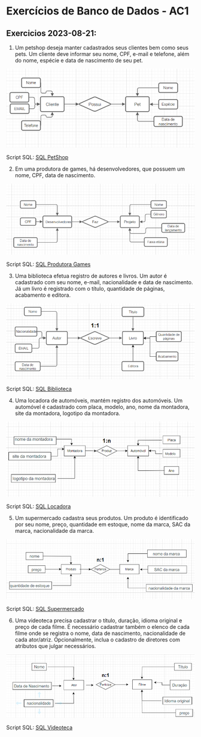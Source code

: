 # Exercícios de Banco de Dados - AC1

## Exercicios 2023-08-21:
1. Um petshop deseja manter cadastrados seus clientes bem como seus pets. Um cliente deve informar seu nome, CPF, e-mail e telefone, além do nome, espécie e data de nascimento de seu pet.

![PetShop MER](SLIDE%2010/Petshop%20-%20Aula%202023-08-21.png)

Script SQL:
[SQL PetShop](SLIDE%2010/SQL%20Petshop%20-%20Aula%202023-08-21.txt)

2. Em uma produtora de games, há desenvolvedores, que possuem um nome, CPF, data de nascimento.

![Produtora Games MER](SLIDE%2010/Desenvolvedor%20-%20Aula%202023-08-21.png)

Script SQL:
[SQL Produtora Games](SLIDE%2010/SQL%20Desenvolvedor%20-%20Aula%202023-08-21.txt)

3. Uma biblioteca efetua registro de autores e livros. Um autor é cadastrado com seu nome, e-mail, nacionalidade e data de nascimento. Já um livro é registrado com o título, quantidade de páginas, acabamento e editora.

![Biblioteca MER](SLIDE%2019/Biblioteca%20-%20Aula%202023-08-21.png)

Script SQL:
[SQL Biblioteca](SLIDE%2019/SQL%20Biblioteca%20-%20Aula%202023-08-21.txt)

4. Uma locadora de automóveis, mantém registro dos automóveis. Um automóvel é cadastrado com placa, modelo, ano, nome da montadora, site da montadora, logotipo da montadora.

![Locadora MER](SLIDE%2019/Montadora%20-%20Aula%202023-08-21.png)

Script SQL:
[SQL Locadora](SLIDE%2019/SQL%20Montadora%20-%20Aula%202023-08-21.txt)

5. Um supermercado cadastra seus produtos. Um produto é identificado por seu nome, preço, quantidade em estoque, nome da marca, SAC da marca, nacionalidade da marca.

![Supermercado MER](SLIDE%2019/Marca%20-%20Aula%202023-08-21.png)

Script SQL:
[SQL Supermercado](SLIDE%2019/SQLMarca%20-%20Aula%202023-08-21.txt)

6. Uma videoteca precisa cadastrar o título, duração, idioma original e preço de cada filme. É necessário cadastrar também o elenco de cada filme onde se registra o nome, data de nascimento, nacionalidade de cada ator/atriz. Opcionalmente, inclua o cadastro de diretores com atributos que julgar necessários.

![Videoteca MER](SLIDE%2019/Videoteca%20-%20Aula%202023-08-21.png)

Script SQL:
[SQL Videoteca](SLIDE%2019/SQL%20Videoteca%20-%20Aula%202023-08-21.txt)


